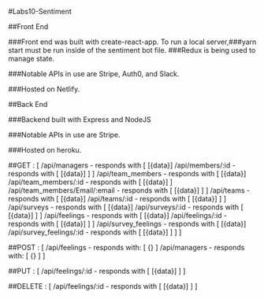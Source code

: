 #Labs10-Sentiment

##Front End

###Front end was built with create-react-app. To run a local server,###yarn start must be run inside of the sentiment bot file.
###Redux is being used to manage state.

###Notable APIs in use are Stripe, Auth0, and Slack.

###Hosted on Netlify.

##Back End

###Backend built with Express and NodeJS

###Notable APIs in use are Stripe.

###Hosted on heroku.

##GET : [
/api/managers - responds with [
[{data}]
/api/members/:id - responds with [
[{data}]
]
]
/api/team_members - responds with [
[{data}]
/api/team_members/:id - responds with [
[{data}]
]
/api/team_members/Email/:email - responds with [
[{data}]
]
]
/api/teams - responds with [
[{data}]
/api/teams/:id - responds with [
[{data}]
]
]
/api/surveys - responds with [
[{data}]
/api/surveys/:id - responds with [
[{data}]
]
]
/api/feelings - responds with [
[{data}]
/api/feelings/:id - responds with [
[{data}]
]
]
/api/survey_feelings - responds with [
[{data}]
/api/survey_feelings/:id - responds with [
[{data}]
]
]
]

##POST : [
/api/feelings - responds with: [
{}
]
/api/managers - responds with: [
{}
]
]

##PUT : [
/api/feelings/:id - responds with [
[{data}]
]
]

##DELETE : [
/api/feelings/:id - responds with [
[{data}]
]
]
